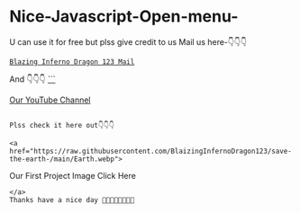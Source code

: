 # Nice-Javascript-Open-menu-
U can use it for free but plss give credit to us
Mail us here-👇👇👇
<a href="mailto: bibhabbarua@gmail.com">
```
Blazing Inferno Dragon 123 Mail
```
</a>
And 
👇👇👇

<a href="https://youtube.com/channel/UC94rjmYz21IBREgkLaQ7NVA">
```

Our YouTube Channel
</a>
```

Plss check it here out👇👇👇

<a href="https://raw.githubusercontent.com/BlaizingInfernoDragon123/save-the-earth-/main/Earth.webp">
```
Our First Project Image Click Here
```
</a>
Thanks have a nice day 🤟🤟🤟😎😎😎🤓🤓
